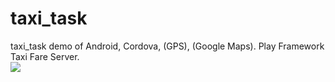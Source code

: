 # taxi_task
taxi_task demo of Android, Cordova, (GPS), (Google Maps). Play Framework Taxi Fare Server.
<br><img src="https://github.com/twiggwidget/taxi_task/edit/master/taxi_sim.jpg">
